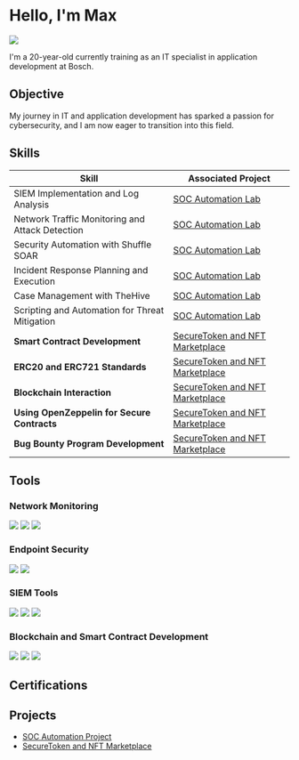 # Hello, I'm Max
<a href="https://www.linkedin.com/in/maximilian-richter-40697a298/"><img src="https://img.shields.io/badge/-LinkedIn-0072b1?&style=for-the-badge&logo=linkedin&logoColor=white" /></a>

I'm a 20-year-old currently training as an IT specialist in application development at Bosch.

## Objective

My journey in IT and application development has sparked a passion for cybersecurity, and I am now eager to transition into this field.

## Skills

| Skill                                         | Associated Project         |
|-----------------------------------------------|----------------------------|
| SIEM Implementation and Log Analysis          | <a href="https://github.com/cleamax/SOC-Automation">SOC Automation Lab</a> |
| Network Traffic Monitoring and Attack Detection | <a href="https://github.com/cleamax/SOC-Automation">SOC Automation Lab</a> |
| Security Automation with Shuffle SOAR         | <a href="https://github.com/cleamax/SOC-Automation">SOC Automation Lab</a> |
| Incident Response Planning and Execution      | <a href="https://github.com/cleamax/SOC-Automation">SOC Automation Lab</a> |
| Case Management with TheHive                  | <a href="https://github.com/cleamax/SOC-Automation">SOC Automation Lab</a> |
| Scripting and Automation for Threat Mitigation | <a href="https://github.com/cleamax/SOC-Automation">SOC Automation Lab</a> |
| **Smart Contract Development**                | <a href="https://github.com/cleamax/FirstKryptoProject">SecureToken and NFT Marketplace</a> |
| **ERC20 and ERC721 Standards**                | <a href="https://github.com/cleamax/FirstKryptoProject">SecureToken and NFT Marketplace</a> |
| **Blockchain Interaction**                    | <a href="https://github.com/cleamax/FirstKryptoProject">SecureToken and NFT Marketplace</a> |
| **Using OpenZeppelin for Secure Contracts**   | <a href="https://github.com/cleamax/FirstKryptoProject">SecureToken and NFT Marketplace</a> |
| **Bug Bounty Program Development**            | <a href="https://github.com/cleamax/FirstKryptoProject">SecureToken and NFT Marketplace</a> |

## Tools

### Network Monitoring
<div>
    <a href="https://www.wireshark.org/"><img src="https://img.shields.io/badge/-Wireshark-1679A7?&style=for-the-badge&logo=Wireshark&logoColor=white" /></a>
    <a href="https://suricata-ids.org/"><img src="https://img.shields.io/badge/-Suricata-EF3B2D?&style=for-the-badge&logo=Suricata&logoColor=white" /></a>
    <a href="https://zeek.org/"><img src="https://img.shields.io/badge/-Zeek-777BB4?&style=for-the-badge&logo=Zeek&logoColor=white" /></a>
</div>

### Endpoint Security
<div>
    <a href="https://www.microsoft.com/en-us/microsoft-365/security/endpoint-defender?activetab=pivot:overviewtab"><img src="https://img.shields.io/badge/-Microsoft_Defender_for_Endpoint-00A4EF?&style=for-the-badge&logo=Microsoft&logoColor=white" /></a>
    <a href="https://velociraptor.app/"><img src="https://img.shields.io/badge/-Velociraptor-4B275F?&style=for-the-badge&logo=Velociraptor&logoColor=white" /></a>
</div>

### SIEM Tools
<div>
    <a href="https://azure.microsoft.com/en-us/products/monitor/"><img src="https://img.shields.io/badge/-Microsoft_Sentinel-0078D4?&style=for-the-badge&logo=Microsoft&logoColor=white" /></a>
    <a href="https://www.splunk.com/"><img src="https://img.shields.io/badge/-Splunk-000000?&style=for-the-badge&logo=Splunk&logoColor=white" /></a>
    <a href="https://www.elastic.co/"><img src="https://img.shields.io/badge/-Elastic-005571?&style=for-the-badge&logo=Elastic&logoColor=white" /></a>
</div>

### Blockchain and Smart Contract Development
<div>
    <a href="https://soliditylang.org/"><img src="https://img.shields.io/badge/-Solidity-363636?&style=for-the-badge&logo=solidity&logoColor=white" /></a>
    <a href="https://openzeppelin.com/"><img src="https://img.shields.io/badge/-OpenZeppelin-4C8BF5?&style=for-the-badge&logo=openzeppelin&logoColor=white" /></a>
    <a href="https://remix.ethereum.org/"><img src="https://img.shields.io/badge/-Remix-1A8C63?&style=for-the-badge&logo=remix&logoColor=white" /></a>
</div>

## Certifications

<div>
    <!-- Add your certifications here -->
</div>

## Projects
- <a href="https://github.com/cleamax/SOC-Automation">SOC Automation Project</a>
- <a href="https://github.com/cleamax/FirstKryptoProject">SecureToken and NFT Marketplace</a>

